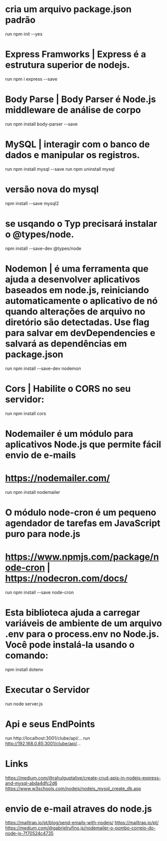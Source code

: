 # cria um arquivo package.json padrão 
run npm init --yes

# Express Framworks | Express é a estrutura superior de nodejs.
run npm i express --save

# Body Parse | Body Parser é Node.js middleware de análise de corpo
run npm install body-parser --save

# MySQL | interagir com o banco de dados e manipular os registros.
run npm install mysql --save
run npm uninstall mysql 

# versão nova do mysql
npm install --save mysql2
# se  usqando o Typ precisará instalar o @types/node.
npm install --save-dev @types/node


# Nodemon | é uma ferramenta que ajuda a desenvolver aplicativos baseados em node.js, reiniciando automaticamente o aplicativo de nó quando alterações de arquivo no diretório são detectadas. Use flag para salvar em devDependencies e salvará as dependências em package.json
run npm install --save-dev nodemon

# Cors | Habilite o CORS no seu servidor:
run npm install cors

# Nodemailer é um módulo para aplicativos Node.js que permite fácil envio de e-mails
# https://nodemailer.com/
run npm install nodemailer

# O módulo node-cron é um pequeno agendador de tarefas em JavaScript puro para node.js
# https://www.npmjs.com/package/node-cron  |  https://nodecron.com/docs/
run npm install --save node-cron

# Esta biblioteca ajuda a carregar variáveis de ambiente de um arquivo .env para o process.env no Node.js. Você pode instalá-la usando o comando:
npm install dotenv

# Executar o Servidor 
run node server.js 

# Api e seus EndPoints
run http://localhost:3001/clube/api/...
run http://192.168.0.85:3001/clube/api/...


# Links 
https://medium.com/@rahulguptalive/create-crud-apis-in-nodejs-express-and-mysql-abda4dfc2d6
https://www.w3schools.com/nodejs/nodejs_mysql_create_db.asp
# envio de e-mail atraves do node.js
https://mailtrap.io/pt/blog/send-emails-with-nodejs/
https://mailtrap.io/pt/
https://medium.com/@gabrielrufino.js/nodemailer-o-pombo-correio-do-node-js-7f70524c4735


